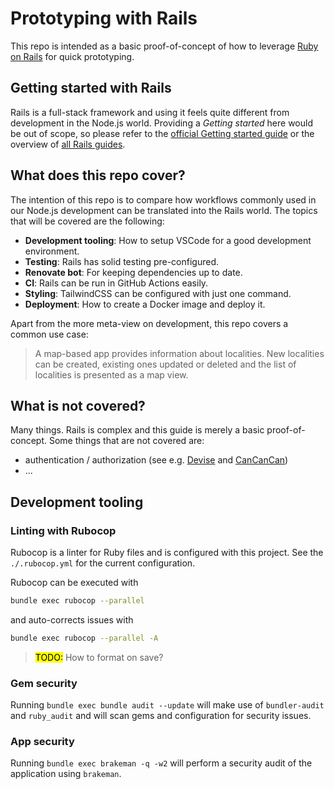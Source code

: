 # Prototyping with Rails

This repo is intended as a basic proof-of-concept of how to leverage [Ruby on Rails](https://rubyonrails.org/) for quick prototyping.

## Getting started with Rails

Rails is a full-stack framework and using it feels quite different from development in the Node.js world. Providing a _Getting started_ here would be out of scope, so please refer to the [official Getting started guide](https://guides.rubyonrails.org/getting_started.html) or the overview of [all Rails guides](https://guides.rubyonrails.org/index.html).

## What does this repo cover?

The intention of this repo is to compare how workflows commonly used in our Node.js development can be translated into the Rails world. The topics that will be covered are the following:

- **Development tooling**: How to setup VSCode for a good development environment.
- **Testing**: Rails has solid testing pre-configured.
- **Renovate bot**: For keeping dependencies up to date.
- **CI**: Rails can be run in GitHub Actions easily.
- **Styling**: TailwindCSS can be configured with just one command.
- **Deployment**: How to create a Docker image and deploy it.

Apart from the more meta-view on development, this repo covers a common use case:

> A map-based app provides information about localities. New localities can be created, existing ones updated or deleted and the list of localities is presented as a map view.

## What is not covered?

Many things. Rails is complex and this guide is merely a basic proof-of-concept. Some things that are not covered are:

- authentication / authorization (see e.g. [Devise](https://github.com/heartcombo/devise) and [CanCanCan](https://github.com/CanCanCommunity/cancancan))
- ...

## Development tooling

### Linting with Rubocop

Rubocop is a linter for Ruby files and is configured with this project. See the `./.rubocop.yml` for the current configuration.

Rubocop can be executed with

```bash
bundle exec rubocop --parallel
```

and auto-corrects issues with

```bash
bundle exec rubocop --parallel -A
```

> <mark>TODO:</mark> How to format on save?

### Gem security

Running `bundle exec bundle audit --update` will make use of `bundler-audit` and `ruby_audit` and will scan gems and configuration for security issues.

### App security

Running `bundle exec brakeman -q -w2` will perform a security audit of the application using `brakeman`.
